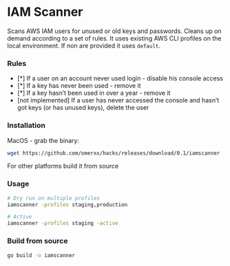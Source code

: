 # IAM Scanner
Scans AWS IAM users for unused or old keys and passwords. Cleans up on demand according to a set of rules.
It uses existing AWS CLI profiles on the local environment. If non are provided it uses `default`.

### Rules
* [\*] If a user on an account never used login - disable his console access
* [\*] If a key has never been used - remove it
* [\*] If a key hasn’t been used in over a year - remove it
* [not implemented] If a user has never accessed the console and hasn’t got keys (or has unused keys), delete the user

### Installation
MacOS - grab the binary:
```bash
wget https://github.com/omerxx/hacks/releases/download/0.1/iamscanner
```
For other platforms build it from source

### Usage
```bash
# Dry run on multiple profiles
iamscanner -profiles staging,production

# Active
iamscanner -profiles staging -active
```

### Build from source
```bash
go build -o iamscanner
```
